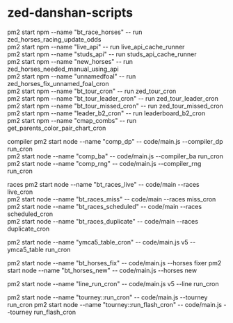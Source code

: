 # zed-danshan-scripts

pm2 start npm  --name "bt_race_horses" -- run zed_horses_racing_update_odds  
pm2 start npm  --name "live_api" -- run live_api_cache_runner  
pm2 start npm  --name "studs_api" -- run studs_api_cache_runner  
pm2 start npm  --name "new_horses" -- run zed_horses_needed_manual_using_api  
pm2 start npm  --name "unnamedfoal" -- run zed_horses_fix_unnamed_foal_cron  
pm2 start npm  --name "bt_tour_cron" -- run zed_tour_cron  
pm2 start npm  --name "bt_tour_leader_cron" -- run zed_tour_leader_cron  
pm2 start npm  --name "bt_tour_missed_cron" -- run zed_tour_missed_cron  
pm2 start npm --name "leader_b2_cron" -- run leaderboard_b2_cron  
pm2 start npm --name "cmap_combs" -- run get_parents_color_pair_chart_cron  

compiler
pm2 start node --name "comp_dp" -- code/main.js --compiler_dp run_cron  
pm2 start node --name "comp_ba" -- code/main.js --compiler_ba run_cron  
pm2 start node --name "comp_rng" -- code/main.js --compiler_rng run_cron  

races 
pm2 start node  --name "bt_races_live" -- code/main --races live_cron  
pm2 start node  --name "bt_races_miss" -- code/main --races miss_cron  
pm2 start node  --name "bt_races_scheduled" -- code/main --races scheduled_cron  
pm2 start node  --name "bt_races_duplicate" -- code/main --races duplicate_cron  

pm2 start node  --name "ymca5_table_cron" -- code/main.js v5 --ymca5_table run_cron

pm2 start node  --name "bt_horses_fix" -- code/main.js --horses fixer
pm2 start node  --name "bt_horses_new" -- code/main.js --horses new

pm2 start node --name "line_run_cron" -- code/main.js v5 --line run_cron

pm2 start node --name "tourney::run_cron" -- code/main.js --tourney run_cron
pm2 start node --name "tourney::run_flash_cron" -- code/main.js --tourney run_flash_cron
